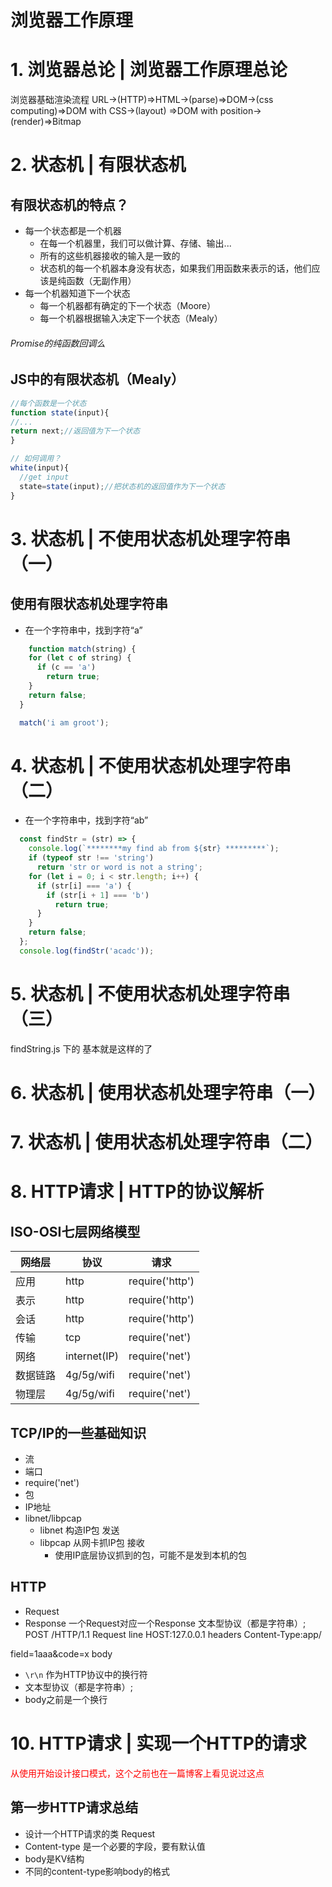 # 浏览器工作原理

# 1. 浏览器总论 | 浏览器工作原理总论
浏览器基础渲染流程
URL->(HTTP)=>HTML->(parse)=>DOM->(css computing)=>DOM with CSS->(layout)
=>DOM with position->(render)=>Bitmap

# 2. 状态机 | 有限状态机
## 有限状态机的特点？
- 每一个状态都是一个机器
  - 在每一个机器里，我们可以做计算、存储、输出...
  - 所有的这些机器接收的输入是一致的
  - 状态机的每一个机器本身没有状态，如果我们用函数来表示的话，他们应该是纯函数（无副作用）
- 每一个机器知道下一个状态
  - 每一个机器都有确定的下一个状态（Moore）
  - 每一个机器根据输入决定下一个状态（Mealy）
###### Promise的纯函数回调么

## JS中的有限状态机（Mealy）
```js
//每个函数是一个状态
function state(input){
//...
return next;//返回值为下一个状态
}

// 如何调用？
white(input){
  //get input
  state=state(input);//把状态机的返回值作为下一个状态
}
```

# 3. 状态机 | 不使用状态机处理字符串（一）

## 使用有限状态机处理字符串

- 在一个字符串中，找到字符“a”
```js
    function match(string) {
    for (let c of string) {
      if (c == 'a')
        return true;
    }
    return false;
  }

  match('i am groot');
```
# 4. 状态机 | 不使用状态机处理字符串（二）

- 在一个字符串中，找到字符“ab”
```js
  const findStr = (str) => {
    console.log(`********my find ab from ${str} *********`);
    if (typeof str !== 'string')
      return 'str or word is not a string';
    for (let i = 0; i < str.length; i++) {
      if (str[i] === 'a') {
        if (str[i + 1] === 'b')
          return true;
      }
    }
    return false;
  };
  console.log(findStr('acadc'));
```

# 5. 状态机 | 不使用状态机处理字符串（三）
findString.js 下的 基本就是这样的了
# 6. 状态机 | 使用状态机处理字符串（一）
# 7. 状态机 | 使用状态机处理字符串（二）

# 8. HTTP请求 | HTTP的协议解析

## ISO-OSI七层网络模型
| 网络层   | 协议  | 请求  |
| ------- | ---- | ---- |
|应用|http|require('http')|
|表示|http|require('http')|
|会话|http|require('http')|
|传输|tcp|require('net')|
|网络|internet(IP)|require('net')|
|数据链路|4g/5g/wifi|require('net')|
|物理层|4g/5g/wifi|require('net')|

## TCP/IP的一些基础知识
- 流
- 端口
- require('net')
- 包
- IP地址
- libnet/libpcap
  - libnet 构造IP包 发送
  - libpcap 从网卡抓IP包 接收
    - 使用IP底层协议抓到的包，可能不是发到本机的包

## HTTP
- Request
- Response
一个Request对应一个Response
文本型协议（都是字符串）;
POST /HTTP/1.1     Request line
HOST:127.0.0.1    headers
Content-Type:app/

field=1aaa&code=x   body

- `\r\n` 作为HTTP协议中的换行符
- 文本型协议（都是字符串）;
- body之前是一个换行

# 10. HTTP请求 | 实现一个HTTP的请求

<font color=#FF0000>从使用开始设计接口模式，这个之前也在一篇博客上看见说过这点</font> 

## 第一步HTTP请求总结

- 设计一个HTTP请求的类
Request
- Content-type 是一个必要的字段，要有默认值
- body是KV结构
- 不同的content-type影响body的格式

